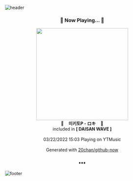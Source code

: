 ![header](https://capsule-render.vercel.app/api?type=wave&height=170&section=header&text=Hi.%20I'm%20SHIFT&fontColor=090707&fontAlignX=45&fontAlignY=65&fontSize=100)

<h3 align="center">🎵 Now Playing... 🎵</h3>
<p align="center">
  <a href="https://music.youtube.com/watch?v=3oKG5PpiI2w">
    <img width="300" src="https://lh3.googleusercontent.com/hnp6Kif0lSRDrpRZeCz_bKzM-4OTslxQs98f5ugLfgr4lc4Vp7qG-EtnFsrsWQIehsbKhROqWAYtmS4">
  </a>
  <br>
  🎵&nbsp&nbsp&nbsp <b>미키토P - ロキ</b> &nbsp&nbsp&nbsp🎵
  <br>
  included in <b>[ DAISAN WAVE ]</b>
  
  <br />
  <br />
  03/22/2022 15:03 Playing on YTMusic
  <br />
  <br />
  Generated with <a href="https://github.com/20chan/github-now">20chan/github-now</a>
</p>

<h3 align="center">•••</h3>

![footer](https://capsule-render.vercel.app/api?type=wave&height=150&section=footer)

